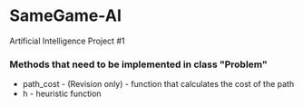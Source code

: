 # SameGame-AI
Artificial Intelligence Project #1

### Methods that need to be implemented in class "Problem"
* path_cost - (Revision only) - function that calculates the cost of the path
* h - heuristic function